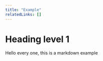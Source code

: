 ```yaml
---
title: "Example"
relatedLinks: []
---
```


# Heading level 1

Hello every one, this is a markdown example
